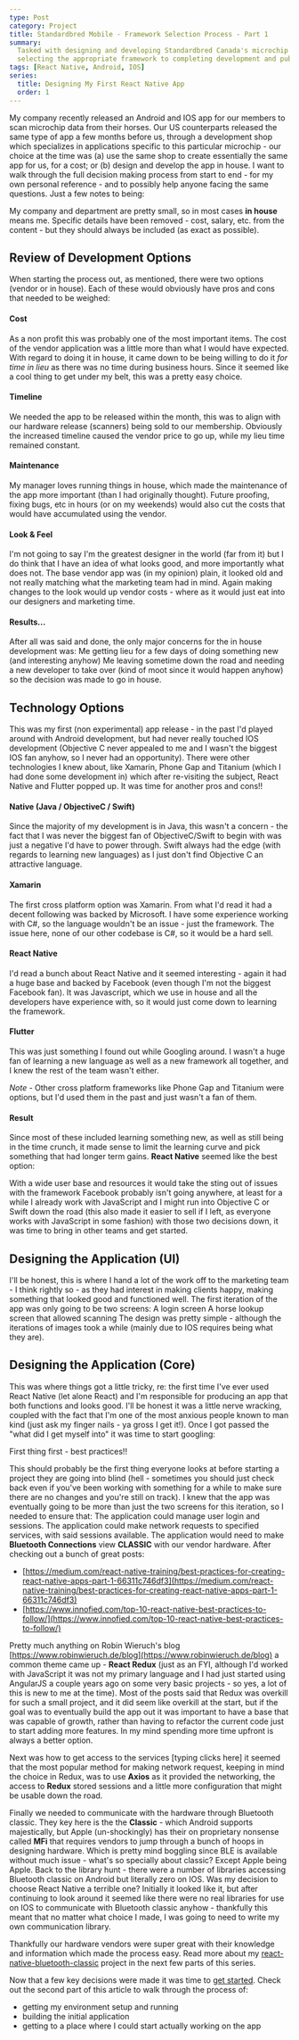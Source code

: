 ```yaml
---
type: Post
category: Project
title: Standardbred Mobile - Framework Selection Process - Part 1
summary:
  Tasked with designing and developing Standardbred Canada's microchip scanning app; I wanted to document the process from
  selecting the appropriate framework to completing development and publishing the application(s).
tags: [React Native, Android, IOS]
series:
  title: Designing My First React Native App
  order: 1
---
```


My company recently released an Android and IOS app for our members to scan microchip data from their horses. Our US counterparts released the same type of app a few months before us, through a development shop which specializes in applications specific to this particular microchip - our choice at the time was (a) use the same shop to create essentially the same app for us, for a cost; or (b) design and develop the app in house. I want to walk through the full decision making process from start to end - for my own personal reference - and to possibly help anyone facing the same questions. Just a few notes to being:

My company and department are pretty small, so in most cases **in house** means me.
Specific details have been removed - cost, salary, etc. from the content - but they should always be included (as exact as possible).

## Review of Development Options

When starting the process out, as mentioned, there were two options (vendor or in house). Each of these would obviously have pros and cons that needed to be weighed:

#### Cost

As a non profit this was probably one of the most important items. The cost of the vendor application was a little more than what I would have expected. With regard to doing it in house, it came down to be being willing to do it _for time in lieu_ as there was no time during business hours. Since it seemed like a cool thing to get under my belt, this was a pretty easy choice.

#### Timeline

We needed the app to be released within the month, this was to align with our hardware release (scanners) being sold to our membership. Obviously the increased timeline caused the vendor price to go up, while my lieu time remained constant.

#### Maintenance

My manager loves running things in house, which made the maintenance of the app more important (than I had originally thought). Future proofing, fixing bugs, etc in hours (or on my weekends) would also cut the costs that would have accumulated using the vendor.

#### Look & Feel

I'm not going to say I'm the greatest designer in the world (far from it) but I do think that I have an idea of what looks good, and more importantly what does not. The base vendor app was (in my opinion) plain, it looked old and not really matching what the marketing team had in mind. Again making changes to the look would up vendor costs - where as it would just eat into our designers and marketing time.

#### Results...

After all was said and done, the only major concerns for the in house development was:
Me getting lieu for a few days of doing something new (and interesting anyhow)
Me leaving sometime down the road and needing a new developer to take over (kind of moot since it would happen anyhow)
so the decision was made to go in house.

## Technology Options

This was my first (non experimental) app release - in the past I'd played around with Android development, but had never really touched IOS development (Objective C never appealed to me and I wasn't the biggest IOS fan anyhow, so I never had an opportunity). There were other technologies I knew about, like Xamarin, Phone Gap and Titanium (which I had done some development in) which after re-visiting the subject, React Native and Flutter popped up. It was time for another pros and cons!!

#### Native (Java / ObjectiveC / Swift)

Since the majority of my development is in Java, this wasn't a concern - the fact that I was never the biggest fan of ObjectiveC/Swift to begin with was just a negative I'd have to power through. Swift always had the edge (with regards to learning new languages) as I just don't find Objective C an attractive language.

#### Xamarin

The first cross platform option was Xamarin. From what I'd read it had a decent following was backed by Microsoft. I have some experience working with C#, so the language wouldn't be an issue - just the framework. The issue here, none of our other codebase is C#, so it would be a hard sell.

#### React Native

I'd read a bunch about React Native and it seemed interesting - again it had a huge base and backed by Facebook (even though I'm not the biggest Facebook fan). It was Javascript, which we use in house and all the developers have experience with, so it would just come down to learning the framework.

#### Flutter

This was just something I found out while Googling around. I wasn't a huge fan of learning a new language as well as a new framework all together, and I knew the rest of the team wasn't either.

_Note_ - Other cross platform frameworks like Phone Gap and Titanium were options, but I'd used them in the past and just wasn't a fan of them.

#### Result

Since most of these included learning something new, as well as still being in the time crunch, it made sense to limit the learning curve and pick something that had longer term gains. **React Native** seemed like the best option:

With a wide user base and resources it would take the sting out of issues with the framework
Facebook probably isn't going anywhere, at least for a while
I already work with JavaScript and I might run into Objective C or Swift down the road (this also made it easier to sell if I left, as everyone works with JavaScript in some fashion)
with those two decisions down, it was time to bring in other teams and get started.

## Designing the Application (UI)

I'll be honest, this is where I hand a lot of the work off to the marketing team - I think rightly so - as they had interest in making clients happy, making something that looked good and functioned well. The first iteration of the app was only going to be two screens:
A login screen
A horse lookup screen that allowed scanning
The design was pretty simple - although the iterations of images took a while (mainly due to IOS requires being what they are).

## Designing the Application (Core)

This was where things got a little tricky, re: the first time I've ever used React Native (let alone React) and I'm responsible for producing an app that both functions and looks good. I'll be honest it was a little nerve wracking, coupled with the fact that I'm one of the most anxious people known to man kind (just ask my finger nails - ya gross I get it!). Once I got passed the "what did I get myself into" it was time to start googling:

First thing first - best practices!!

This should probably be the first thing everyone looks at before starting a project they are going into blind (hell - sometimes you should just check back even if you've been working with something for a while to make sure there are no changes and you're still on track). I knew that the app was eventually going to be more than just the two screens for this iteration, so I needed to ensure that:
The application could manage user login and sessions.
The application could make network requests to specified services, with said sessions available.
The application would need to make **Bluetooth Connections** view **CLASSIC** with our vendor hardware.
After checking out a bunch of great posts:

- [https://medium.com/react-native-training/best-practices-for-creating-react-native-apps-part-1-66311c746df3](https://medium.com/react-native-training/best-practices-for-creating-react-native-apps-part-1-66311c746df3)
- [https://www.innofied.com/top-10-react-native-best-practices-to-follow/](https://www.innofied.com/top-10-react-native-best-practices-to-follow/)

Pretty much anything on Robin Wieruch's blog [https://www.robinwieruch.de/blog](https://www.robinwieruch.de/blog)
a common theme came up - **React Redux** (just as an FYI, although I'd worked with JavaScript it was not my primary language and I had just started using AngularJS a couple years ago on some very basic projects - so yes, a lot of this is new to me at the time). Most of the posts said that Redux was overkill for such a small project, and it did seem like overkill at the start, but if the goal was to eventually build the app out it was important to have a base that was capable of growth, rather than having to refactor the current code just to start adding more features. In my mind spending more time upfront is always a better option.

Next was how to get access to the services [typing clicks here] it seemed that the most popular method for making network request, keeping in mind the choice in Redux, was to use **Axios** as it provided the networking, the access to **Redux** stored sessions and a little more configuration that might be usable down the road.

Finally we needed to communicate with the hardware through Bluetooth classic. They key here is the the **Classic** - which Android supports majestically, but Apple (un-shockingly) has their on proprietary nonsense called **MFi** that requires vendors to jump through a bunch of hoops in designing hardware. Which is pretty mind boggling since BLE is available without much issue - what's so specially about classic? Except Apple being Apple. Back to the library hunt - there were a number of libraries accessing Bluetooth classic on Android but literally zero on IOS. Was my decision to choose React Native a terrible one? Initially it looked like it, but after continuing to look around it seemed like there were no real libraries for use on IOS to communicate with Bluetooth classic anyhow - thankfully this meant that no matter what choice I made, I was going to need to write my own communication library.

Thankfully our hardware vendors were super great with their knowledge and information which made the process easy. Read more about my [react-native-bluetooth-classic](https://kenjdavidson.github.io/react-native-bluetooth-classic) project in the next few parts of this series.

Now that a few key decisions were made it was time to [get started](/2020-11-20-designing-my-first-app-part-2). Check out the second part of this article to walk through the process of:

- getting my environment setup and running
- building the initial application
- getting to a place where I could start actually working on the app
